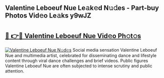 ## Valentine Leboeuf Nue Le𝚊k𝚎d N𝚞𝚍es - Part-buy Photos Vid𝚎o Le𝚊ks y9wJZ

# <h2><a href="http://fb5kqk.evod.top/?m=Valentine+Leboeuf+Nue">🔗 👉🔴 Valentine Leboeuf Nue Vid𝚎o Ph𝚘t𝚘s</a></h2>

[![Valentine Leboeuf Nue N𝚞d𝚎s](https://i.imgur.com/8V9OHl7.gif)](http://fb5kqk.evod.top/?m=Valentine+Leboeuf+Nue)
Social media sensation Valentine Leboeuf Nue and multimedia artist, celebrated for disseminating dance and lifestyle content through viral dance challenges and brief videos. Public figures Valentine Leboeuf Nue are often subjected to intense scrutiny and public attention. 
